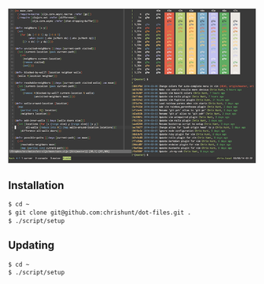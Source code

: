 ![](.screenshot.png)

## Installation

```bash
$ cd ~
$ git clone git@github.com:chrishunt/dot-files.git .
$ ./script/setup
```

## Updating

```bash
$ cd ~
$ ./script/setup
```
